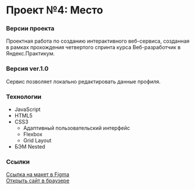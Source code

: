 # Проект №4: Место

### Версии проекта
Проектная работа по созданию интерактивного веб-сервиса, созданная в рамках прохождения четвертого спринта курса Веб-разработчик в Яндекс.Практикум.

### **Версия ver.1.0**
Сервис позволяет локально редактировать данные профиля.

### **Технологии**
* JavaScript
 * HTML5
* CSS3
  * Адаптивный пользовательский интерфейс
  * Flexbox
  * Grid Layout
* БЭМ Nested



### **Cсылки**
[Ссылка на макет в Figma](https://www.figma.com/file/2cn9N9jSkmxD84oJik7xL7/JavaScript.-Sprint-4?node-id=0%3A1)\
[Открыть сайт в браузере](https://helenakai.github.io/mesto/)


